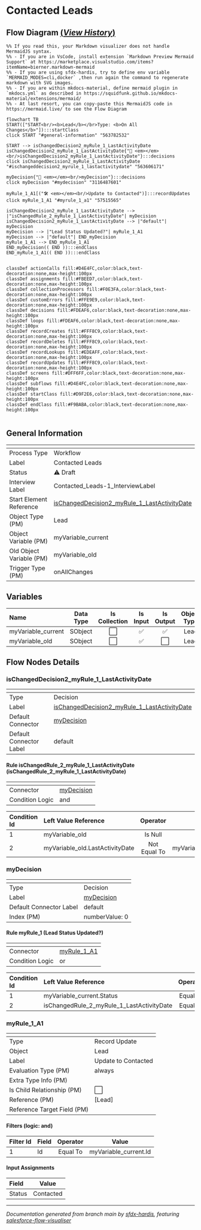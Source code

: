 # Contacted Leads

## Flow Diagram [(_View History_)](Contacted_Leads-history.md)

```mermaid
%% If you read this, your Markdown visualizer does not handle MermaidJS syntax.
%% - If you are in VsCode, install extension `Markdown Preview Mermaid Support` at https://marketplace.visualstudio.com/items?itemName=bierner.markdown-mermaid
%% - If you are using sfdx-hardis, try to define env variable `MERMAID_MODES=cli,docker` ,then run again the command to regenerate markdown with SVG images.
%% - If you are within mkdocs-material, define mermaid plugin in `mkdocs.yml` as described in https://squidfunk.github.io/mkdocs-material/extensions/mermaid/
%% - At last resort, you can copy-paste this MermaidJS code in https://mermaid.live/ to see the Flow Diagram

flowchart TB
START(["START<br/><b>Lead</b></br>Type: <b>On All Changes</b>"]):::startClass
click START "#general-information" "563782532"

START --> isChangedDecision2_myRule_1_LastActivityDate
isChangedDecision2_myRule_1_LastActivityDate{"🔀 <em></em><br/>isChangedDecision2_myRule_1_LastActivityDate"}:::decisions
click isChangedDecision2_myRule_1_LastActivityDate "#ischangeddecision2_myrule_1_lastactivitydate" "563606171"

myDecision{"🔀 <em></em><br/>myDecision"}:::decisions
click myDecision "#mydecision" "3116487601"

myRule_1_A1[("🛠️ <em></em><br/>Update to Contacted")]:::recordUpdates
click myRule_1_A1 "#myrule_1_a1" "57515565"

isChangedDecision2_myRule_1_LastActivityDate --> |"isChangedRule_2_myRule_1_LastActivityDate"| myDecision
isChangedDecision2_myRule_1_LastActivityDate --> |"default"| myDecision
myDecision --> |"Lead Status Updated?"| myRule_1_A1
myDecision --> |"default"| END_myDecision
myRule_1_A1 --> END_myRule_1_A1
END_myDecision(( END )):::endClass
END_myRule_1_A1(( END )):::endClass


classDef actionCalls fill:#D4E4FC,color:black,text-decoration:none,max-height:100px
classDef assignments fill:#FBEED7,color:black,text-decoration:none,max-height:100px
classDef collectionProcessors fill:#F0E3FA,color:black,text-decoration:none,max-height:100px
classDef customErrors fill:#FFE9E9,color:black,text-decoration:none,max-height:100px
classDef decisions fill:#FDEAF6,color:black,text-decoration:none,max-height:100px
classDef loops fill:#FDEAF6,color:black,text-decoration:none,max-height:100px
classDef recordCreates fill:#FFF8C9,color:black,text-decoration:none,max-height:100px
classDef recordDeletes fill:#FFF8C9,color:black,text-decoration:none,max-height:100px
classDef recordLookups fill:#EDEAFF,color:black,text-decoration:none,max-height:100px
classDef recordUpdates fill:#FFF8C9,color:black,text-decoration:none,max-height:100px
classDef screens fill:#DFF6FF,color:black,text-decoration:none,max-height:100px
classDef subflows fill:#D4E4FC,color:black,text-decoration:none,max-height:100px
classDef startClass fill:#D9F2E6,color:black,text-decoration:none,max-height:100px
classDef endClass fill:#F9BABA,color:black,text-decoration:none,max-height:100px


```

<!-- Flow description -->

## General Information

|<!-- -->|<!-- -->|
|:---|:---|
|Process Type| Workflow|
|Label|Contacted Leads|
|Status|⚠️ Draft|
|Interview Label|Contacted_Leads-1_InterviewLabel|
|Start Element Reference|[isChangedDecision2_myRule_1_LastActivityDate](#ischangeddecision2_myrule_1_lastactivitydate)|
| Object Type (PM)|Lead|
| Object Variable (PM)|myVariable_current|
| Old Object Variable (PM)|myVariable_old|
| Trigger Type (PM)|onAllChanges|


## Variables

|Name|Data Type|Is Collection|Is Input|Is Output|Object Type|Description|
|:-- |:--:|:--:|:--:|:--:|:--:|:--  |
|myVariable_current|SObject|⬜|✅|✅|Lead|<!-- -->|
|myVariable_old|SObject|⬜|✅|⬜|Lead|<!-- -->|


## Flow Nodes Details

### isChangedDecision2_myRule_1_LastActivityDate

|<!-- -->|<!-- -->|
|:---|:---|
|Type|Decision|
|Label|[isChangedDecision2_myRule_1_LastActivityDate](#ischangeddecision2_myrule_1_lastactivitydate)|
|Default Connector|[myDecision](#mydecision)|
|Default Connector Label|default|


#### Rule isChangedRule_2_myRule_1_LastActivityDate (isChangedRule_2_myRule_1_LastActivityDate)

|<!-- -->|<!-- -->|
|:---|:---|
|Connector|[myDecision](#mydecision)|
|Condition Logic|and|




|Condition Id|Left Value Reference|Operator|Right Value|
|:-- |:-- |:--:|:--: |
|1|myVariable_old| Is Null|⬜|
|2|myVariable_old.LastActivityDate| Not Equal To|myVariable_current.LastActivityDate|




### myDecision

|<!-- -->|<!-- -->|
|:---|:---|
|Type|Decision|
|Label|[myDecision](#mydecision)|
|Default Connector Label|default|
|Index (PM)|numberValue: 0<br/>|


#### Rule myRule_1 (Lead Status Updated?)

|<!-- -->|<!-- -->|
|:---|:---|
|Connector|[myRule_1_A1](#myrule_1_a1)|
|Condition Logic|or|




|Condition Id|Left Value Reference|Operator|Right Value|
|:-- |:-- |:--:|:--: |
|1|myVariable_current.Status| Equal To|Contacted|
|2|isChangedRule_2_myRule_1_LastActivityDate| Equal To|✅|




### myRule_1_A1

|<!-- -->|<!-- -->|
|:---|:---|
|Type|Record Update|
|Object|Lead|
|Label|Update to Contacted|
|Evaluation Type (PM)|always|
|Extra Type Info (PM)|<!-- -->|
|Is Child Relationship (PM)|⬜|
|Reference (PM)|[Lead]|
|Reference Target Field (PM)|<!-- -->|


#### Filters (logic: **and**)

|Filter Id|Field|Operator|Value|
|:-- |:-- |:--:|:--: |
|1|Id| Equal To|myVariable_current.Id|




#### Input Assignments

|Field|Value|
|:-- |:--: |
|Status|Contacted|








___

_Documentation generated from branch main by [sfdx-hardis](https://sfdx-hardis.cloudity.com), featuring [salesforce-flow-visualiser](https://github.com/toddhalfpenny/salesforce-flow-visualiser)_